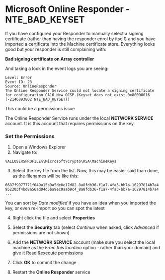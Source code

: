 

# Microsoft Online Responder - NTE_BAD_KEYSET



If you have configured your Responder to manually select a signing certificate (rather than having the responder enrol by itself) and you have imported a certificate into the Machine certificate store. Everything looks good but your responder is still complaining with:

**Bad signing certificate on Array controller**



And taking a look in the event logs you are seeing:

```
Level: Error
Event ID: 23
Source: OnlineResponder
The Online Responder Service could not locate a signing certificate for configuration CA16 New OCSP.(Keyset does not exist 0x80090016 (-2146893802 NTE_BAD_KEYSET))
```

This could be a permissions issue



The Online Responder Service runs under the local **NETWORK SERVICE** account. It is this account that requires permissions on the key



### Set the Permissions

1. Open a Windows Explorer
2. Navigate to:

``%ALLUSERSPROFILE%\Microsoft\Crypto\RSA\MachineKeys``

3. Select the key file from the list. Now, this may be easier said than done, as the filenames will be like this:

```
6687f9977771f049a15a9a5de0e17d82_8a8fdb36-f1a7-4fa3-bb7a-16297814b7a4
952203f4bd8a56ad04d5ba9ec9aab9c4_8a8fdb36-f1a7-4fa3-bb7a-16297814b7a4
...
```

You can sort by *Date modified* if you have an idea when you imported the key, or even re-import so you can spot the latest

4. Right click the file and select **Properties**

5. Select the **Security** tab (select *Continue* when asked, click *Advanced* if permissions are not shown)

6. Add the **NETWORK SERVICE** account (make sure you select the local machine as the *From this location* option - rather than your domain) and give it Read &execute permissions

7. Click **OK** to commit the change

8. Restart the **Online Responder** service

